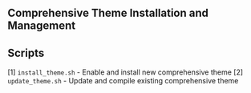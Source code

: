Comprehensive Theme Installation and Management
-----------------------------------------------

Scripts
-------

[1] `install_theme.sh` 	- Enable and install new comprehensive theme
[2] `update_theme.sh` 	- Update and compile existing comprehensive theme  
